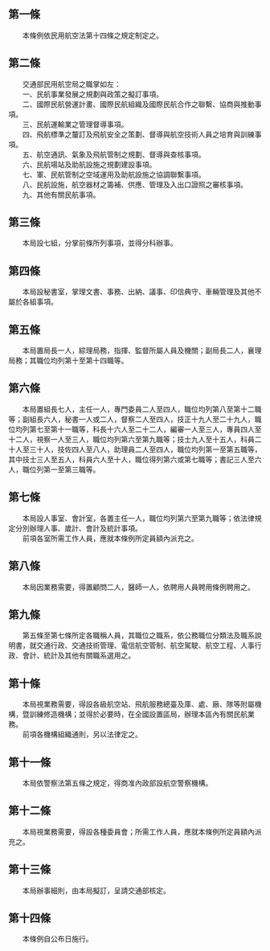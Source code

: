 第一條 
-------
　　本條例依民用航空法第十四條之規定制定之。  


第二條 
-------
　　交通部民用航空局之職掌如左：  
　　一、民航事業發展之規劃與政策之擬訂事項。  
　　二、國際民航營運計畫、國際民航組織及國際民航合作之聯繫、協商與推動事項。  
　　三、民航運輸業之管理督導事項。  
　　四、飛航標準之釐訂及飛航安全之策劃、督導與航空技術人員之培育與訓練事項。  
　　五、航空通訊、氣象及飛航管制之規劃、督導與查核事項。  
　　六、民航場站及助航設施之規劃建設事項。  
　　七、軍、民航管制之空域運用及助航設施之協調聯繫事項。  
　　八、民航設施，航空器材之籌補、供應、管理及入出口證照之審核事項。  
　　九、其他有關民航事項。  


第三條 
-------
　　本局設七組，分掌前條所列事項，並得分科辦事。  


第四條 
-------
　　本局設秘書室，掌理文書、事務、出納、議事、印信典守、車輛管理及其他不屬於各組事項。  


第五條 
-------
　　本局置局長一人，綜理局務，指揮、監督所屬人員及機關；副局長二人，襄理局務；其職位均列第十至第十四職等。  


第六條 
-------
　　本局置組長七人，主任一人，專門委員二人至四人，職位均列第八至第十二職等；副組長六人，秘書一人或二人，督察二人至四人，技正十九人至二十九人，職位均列第七至第十一職等，科長十六人至二十二人，編審一人至三人，專員四人至十二人，視察一人至三人，職位均列第六至第九職等；技士九人至十五人，科員二十人至三十人，技佐四人至八人，助理員二人至四人，職位均列第一至第五職等，其中技士三人至五人，科員六人至十人，職位得列第六或第七職等；書記三人至六人，職位列第一至第三職等。  


第七條 
-------
　　本局設人事室、會計室，各置主任一人，職位均列第六至第九職等；依法律規定分別辦理人事、歲計、會計及統計事項。  
　　前項各室所需工作人員，應就本條例所定員額內派充之。  


第八條 
-------
　　本局因業務需要，得置顧問二人，醫師一人，依聘用人員聘用條例聘用之。  


第九條 
-------
　　第五條至第七條所定各職稱人員，其職位之職系，依公務職位分類法及職系說明書，就交通行政、交通技術管理、電信航空管制、航空駕駛、航空工程、人事行政、會計、統計及其他有關職系選用之。  


第十條 
-------
　　本局視業務需要，得設各級航空站、飛航服務總臺及庫、處、廠、隊等附屬機構，暨訓練修造機構；並得於必要時，在全國設置區局，辦理本區內有關民航業務。  
　　前項各機構組織通則，另以法律定之。  


第十一條 
---------
　　本局依警察法第五條之規定，得商准內政部設航空警察機構。  


第十二條 
---------
　　本局視業務需要，得設各種委員會；所需工作人員，應就本條例所定員額內派充之。  


第十三條 
---------
　　本局辦事細則，由本局擬訂，呈請交通部核定。  


第十四條 
---------
　　本條例自公布日施行。
